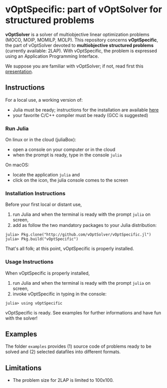 # vOptSpecific: part of vOptSolver for structured problems

**vOptSolver** is a solver of multiobjective linear optimization problems (MOCO, MOIP, MOMILP, MOLP).
This repository concerns **vOptSpecific**, the part of vOptSolver devoted to **multiobjective structured problems** (currently available: 2LAP). With vOptSpecific, the problem is expressed using an Application Programming Interface.

We suppose you are familiar with vOptSolver; if not, read first this [presentation](https://voptsolver.github.io/vOptSolver/).


## Instructions 
For a local use, a working version of:
- Julia must be ready; instructions for the installation are available [here](https://julialang.org/downloads/)
- your favorite C/C++ compiler must be ready (GCC is suggested)

### Run Julia

On linux or in the cloud (juliaBox):

- open a console on your computer or in the cloud
- when the prompt is ready, type in the console `julia`

On macOS:

- locate the application `julia` and 
- click on the icon, the julia console comes to the screen

### Installation Instructions

Before your first local or distant use, 
1. run Julia and when the terminal is ready with the prompt `julia` on screen, 
2. add as follow the two mandatory packages to your Julia distribution: 

```
julia> Pkg.clone("http://github.com/vOptSolver/vOptSpecific.jl")
julia> Pkg.build("vOptSpecific")
```

That's all folk; at this point, vOptSpecific is properly installed.

### Usage Instructions

When vOptSpecific is properly installed,

1. run Julia and when the terminal is ready with the prompt `julia` on screen, 
2. invoke vOptSpecific in typing in the console:
```
julia> using vOptSpecific
```
vOptSpecific is ready. See examples for further informations and have fun with the solver!


## Examples 
The folder `examples` provides (1) source code of problems ready to be solved and (2) selected datafiles into different formats.

## Limitations
- The problem size for 2LAP is limited to 100x100.
